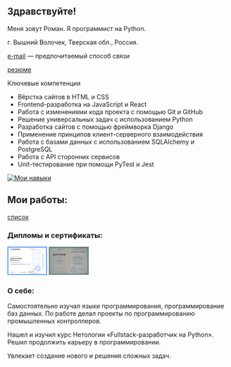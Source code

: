 ## Здравствуйте!

Меня зовут Роман. Я программист на Python.

г. Вышний Волочек, Тверская обл., Россия.

[e-mail](mailto:danroman@yandex.ru) — предпочитаемый способ связи

[резюме](https://docs.google.com/document/d/1AIhtQWyntr-fZI0vCNaaPPzK9M3gRKAfG3DCkI7K7mQ/edit#heading=h.w62vgq4fqlv)

Ключевые компетенции
 
- Вёрстка сайтов в HTML и CSS
- Frontend-разработка на JavaScript и React
- Работа с изменениями кода проекта с помощью Git и GitHub
- Решение универсальных задач с использованием Python
- Разработка сайтов с помощью фреймворка Django
- Применение принципов клиент-серверного взаимодействия
- Работа с базами данных с использованием SQLAlchemy и PostgreSQL
- Работа с API сторонних сервисов
- Unit-тестирование при помощи PyTest и Jest

[![Мои навыки](https://skillicons.dev/icons?i=pycharm,vscode,postgres,postman,html,css,react)](https://skillicons.dev)

## Мои работы:

[список](https://github.com/danroman-github/desktop-tutorial/blob/main/README.md)

### Дипломы и сертификаты:

<img src="https://github.com/danroman-github/resources2/blob/main/Профессиональная%20работа%20с%20Python.png" height="64" alt="Профессиональная работа с Python">

<img src="https://github.com/danroman-github/danroman-github/blob/main/diplom%20Netology.jpg" height="64" alt="с нуля до middle">

### О себе:

Самостоятельно изучал языки программирования, программирование баз данных. По работе делал проекты по программированию промышленных контроллеров. 

Нашел и изучил курс Нетологии «Fullstack-разработчик на Python». Решил продолжить карьеру в программировании. 

Увлекает создание нового и решения сложных задач.
